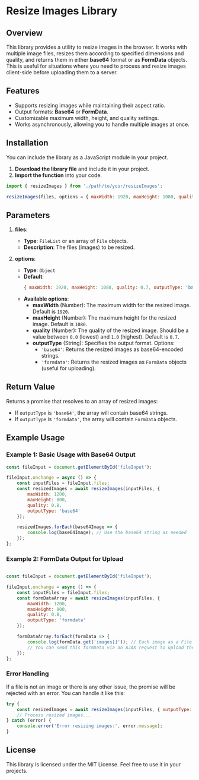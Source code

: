 # Resize Images Library

## Overview
This library provides a utility to resize images in the browser. It works with multiple image files, resizes them according to specified dimensions and quality, and returns them in either **base64** format or as **FormData** objects. This is useful for situations where you need to process and resize images client-side before uploading them to a server.

## Features
- Supports resizing images while maintaining their aspect ratio.
- Output formats: **Base64** or **FormData**.
- Customizable maximum width, height, and quality settings.
- Works asynchronously, allowing you to handle multiple images at once.

## Installation
You can include the library as a JavaScript module in your project.

1. **Download the library file** and include it in your project.
2. **Import the function** into your code.

```javascript
import { resizeImages } from './path/to/your/resizeImages';

resizeImages(files, options = { maxWidth: 1920, maxHeight: 1080, quality: 0.7, outputType: 'base64' })
```


## Parameters
1. **files**: 
   - **Type**: `FileList` or an array of `File` objects.
   - **Description**: The files (images) to be resized.

2. **options**:
   - **Type**: `Object`
   - **Default**: 
     ```javascript
     { maxWidth: 1920, maxHeight: 1080, quality: 0.7, outputType: 'base64' }
     ```
   - **Available options**:
     - **maxWidth** (Number): The maximum width for the resized image. Default is `1920`.
     - **maxHeight** (Number): The maximum height for the resized image. Default is `1080`.
     - **quality** (Number): The quality of the resized image. Should be a value between `0.0` (lowest) and `1.0` (highest). Default is `0.7`.
     - **outputType** (String): Specifies the output format. Options:
       - `'base64'`: Returns the resized images as base64-encoded strings.
       - `'formdata'`: Returns the resized images as `FormData` objects (useful for uploading).



## Return Value
Returns a promise that resolves to an array of resized images:

- If `outputType` is `'base64'`, the array will contain base64 strings.
- If `outputType` is `'formdata'`, the array will contain `FormData` objects.

## Example Usage

### Example 1: Basic Usage with Base64 Output

```javascript
const fileInput = document.getElementById('fileInput');

fileInput.onchange = async () => {
    const inputFiles = fileInput.files;
    const resizedImages = await resizeImages(inputFiles, {
        maxWidth: 1200,
        maxHeight: 800,
        quality: 0.8,
        outputType: 'base64'
    });

    resizedImages.forEach(base64Image => {
        console.log(base64Image); // Use the base64 string as needed
    });
};

```

### Example 2: FormData Output for Upload
```js

const fileInput = document.getElementById('fileInput');

fileInput.onchange = async () => {
    const inputFiles = fileInput.files;
    const formDataArray = await resizeImages(inputFiles, {
        maxWidth: 1200,
        maxHeight: 800,
        quality: 0.8,
        outputType: 'formdata'
    });

    formDataArray.forEach(formData => {
        console.log(formData.get('images[]')); // Each image as a File in FormData
        // You can send this formData via an AJAX request to upload the resized image
    });
};
```


### Error Handling

If a file is not an image or there is any other issue, the promise will be rejected with an error. You can handle it like this:

```js
try {
    const resizedImages = await resizeImages(inputFiles, { outputType: 'base64' });
    // Process resized images...
} catch (error) {
    console.error('Error resizing images:', error.message);
}
```

## License
This library is licensed under the MIT License. Feel free to use it in your projects.


